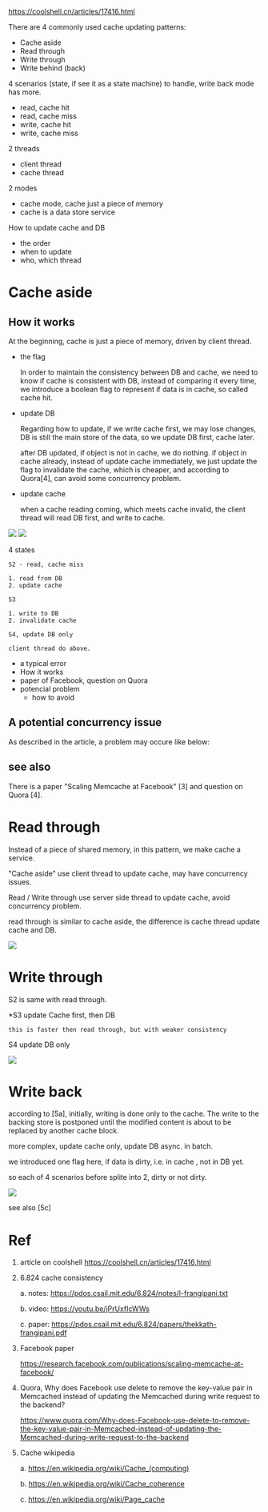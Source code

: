 https://coolshell.cn/articles/17416.html

There are 4 commonly used cache updating patterns:

* Cache aside 
* Read through 
* Write through 
* Write behind (back)

4 scenarios (state, if see it as a state machine) to handle, write back mode has more.

* read, cache hit
* read, cache miss
* write, cache hit
* write, cache miss

2 threads

* client thread
* cache thread

2 modes

* cache mode, cache just a piece of memory
* cache is a data store service

How to update cache and DB

* the order
* when to update
* who, which thread

# Cache aside

## How it works

At the beginning, cache is just a piece of memory, driven by client thread.

* the flag

    In order to maintain the consistency between DB and cache, we need to know if cache is consistent with DB, instead of comparing it every time, we introduce a boolean flag to represent if data is in cache, so called cache hit.

* update DB

    Regarding how to update, if we write cache first, we may lose changes, DB is still the main store of the data, so we update DB first, cache later.

    after DB updated, if object is not in cache, we do nothing. if object in cache already, instead of update cache immediately, we just update the flag to invalidate the cache, which is cheaper, and according to Quora[4], can avoid some concurrency problem.

* update cache

    when a cache reading coming, which meets cache invalid, the client thread will read DB first, and write to cache.


![](img/cache_aside.png)
![](img/cache_aside2.png)

4 states

    S2 - read, cache miss

    1. read from DB
    2. update cache

    S3

    1. write to DB
    2. invalidate cache

    S4, update DB only

    client thread do above.

* a typical error
* How it works
* paper of Facebook, question on Quora
* potencial problem
    - how to avoid

## A potential concurrency issue

As described in the article, a problem may occure like below:

## see also

There is a paper "Scaling Memcache at Facebook" [3] and question on Quora [4].


# Read through

Instead of a piece of shared memory, in this pattern, we make cache a service.

"Cache aside" use client thread to update cache, may have concurrency issues.

Read / Write through use server side thread to update cache, avoid concurrency problem.

read through is similar to cache aside, the difference is cache thread update cache and DB.

![](img/read-through.png)

# Write through

S2 is same with read through.

*S3 update Cache first, then DB

    this is faster then read through, but with weaker consistency

S4 update DB only

![](img/write_through.png)

# Write back

according to [5a], initially, writing is done only to the cache. The write to the backing store is postponed until the modified content is about to be replaced by another cache block.

more complex, update cache only, update DB async. in batch.

we introduced one flag here, if data is dirty, i.e. in cache , not in DB yet.

so each of 4 scenarios before splite into 2, dirty or not dirty.

![](img/write_back.png)


see also [5c]

# Ref

1. article on coolshell https://coolshell.cn/articles/17416.html

2. 6.824 cache consistency

    a. notes: https://pdos.csail.mit.edu/6.824/notes/l-frangipani.txt

    b. video: https://youtu.be/jPrUxfIcWWs

    c. paper: https://pdos.csail.mit.edu/6.824/papers/thekkath-frangipani.pdf
    
3. Facebook paper

    https://research.facebook.com/publications/scaling-memcache-at-facebook/

4. Quora, Why does Facebook use delete to remove the key-value pair in Memcached instead of updating the Memcached during write request to the backend?

    https://www.quora.com/Why-does-Facebook-use-delete-to-remove-the-key-value-pair-in-Memcached-instead-of-updating-the-Memcached-during-write-request-to-the-backend

5. Cache wikipedia

    a. https://en.wikipedia.org/wiki/Cache_(computing)

    b. https://en.wikipedia.org/wiki/Cache_coherence

    c. https://en.wikipedia.org/wiki/Page_cache